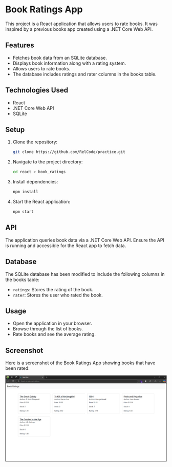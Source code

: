# Book Ratings App

This project is a React application that allows users to rate books. It was inspired by a previous books app created using a .NET Core Web API.

## Features

- Fetches book data from an SQLite database.
- Displays book information along with a rating system.
- Allows users to rate books.
- The database includes ratings and rater columns in the books table.

## Technologies Used

- React
- .NET Core Web API
- SQLite

## Setup

1. Clone the repository:
    ```bash
    git clone https://github.com/RelCode/practice.git
    ```
2. Navigate to the project directory:
    ```bash
    cd react > book_ratings
    ```
3. Install dependencies:
    ```bash
    npm install
    ```
4. Start the React application:
    ```bash
    npm start
    ```

## API

The application queries book data via a .NET Core Web API. Ensure the API is running and accessible for the React app to fetch data.

## Database

The SQLite database has been modified to include the following columns in the books table:
- `ratings`: Stores the rating of the book.
- `rater`: Stores the user who rated the book.

## Usage

- Open the application in your browser.
- Browse through the list of books.
- Rate books and see the average rating.


## Screenshot

Here is a screenshot of the Book Ratings App showing books that have been rated:

![Book Ratings Screenshot](./public/ratings.png)